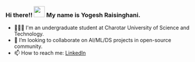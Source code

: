 ### Hi there!! <img src="https://raw.githubusercontent.com/MartinHeinz/MartinHeinz/master/wave.gif" width="30px"> My name is Yogesh Raisinghani.
- 👨🏻‍🎓 I'm an undergraduate student at Charotar University of Science and Technology.
- 👯 I’m looking to collaborate on AI/ML/DS projects in open-source community.
- 📫 How to reach me: <a href = "https://www.linkedin.com/in/yogeshr5/"> LinkedIn </a>
